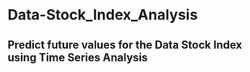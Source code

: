 # Data-Stock_Index_Analysis

## Predict future values for the Data Stock Index using Time Series Analysis
